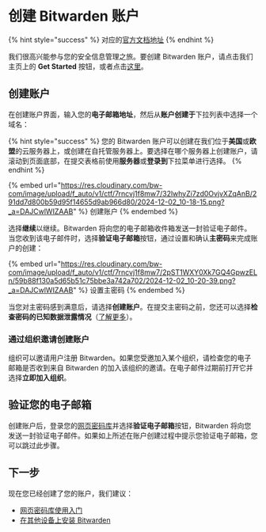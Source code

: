 # 创建 Bitwarden 账户

{% hint style="success" %}
对应的[官方文档地址](https://bitwarden.com/help/article/create-bitwarden-account/)
{% endhint %}

我们很高兴能参与您的安全信息管理之旅。要创建 Bitwarden 账户，请点击我们主页上的 **Get Started** 按钮，或者点击[这里](https://vault.bitwarden.com/#/register)。

## 创建账户 <a href="#create-your-account" id="create-your-account"></a>

在创建账户界面，输入您的**电子邮箱地址**，然后从**账户创建于**下拉列表中选择一个域名：

{% hint style="success" %}
您的 Bitwarden 账户可以创建在我们位于**美国**或**欧盟**的云服务器上，或创建在自托管服务器上。要选择在哪个服务器上创建账户，请滚动到页面底部，在提交表格前使用**服务器**或**登录到**下拉菜单进行选择。
{% endhint %}

{% embed url="https://res.cloudinary.com/bw-com/image/upload/f_auto/v1/ctf/7rncvj1f8mw7/32lwhyZi7zd0OvjvXZqAnB/291dd7d800b59d95f14655d9ab966d80/2024-12-02_10-18-15.png?_a=DAJCwlWIZAAB" %}
创建账户
{% endembed %}

选择**继续**以继续。Bitwarden 将向您的电子邮箱收件箱发送一封验证电子邮件。当您收到该电子邮件时，选择**验证电子邮箱**按钮，通过设置和确认**主密码**来完成账户的创建：

{% embed url="https://res.cloudinary.com/bw-com/image/upload/f_auto/v1/ctf/7rncvj1f8mw7/2pST1WXY0Xk7GQ4GpwzELn/59b88f130a5d65b51c75bbe3a742a702/2024-12-02_10-20-39.png?_a=DAJCwlWIZAAB" %}
设置主密码
{% endembed %}

当您对主密码感到满意后，请选择**创建账户**。在提交主密码之前，您还可以选择**检查密码的已知数据泄露情况**（[了解更多](../your-vault/vault-health-reports.md#exposed-passwords-report)）。

### 通过组织邀请创建账户 <a href="#create-an-account-from-an-organization-invite" id="create-an-account-from-an-organization-invite"></a>

组织可以邀请用户注册 Bitwarden。如果您受邀加入某个组织，请检查您的电子邮箱是否收到来自 Bitwarden 的加入该组织的邀请。在电子邮件过期前打开它并选择**立即加入组织**。

## 验证您的电子邮箱 <a href="#verify-your-email" id="verify-your-email"></a>

创建账户后，登录您的[网页密码库](https://vault.bitwarden.com/)并选择**验证电子邮箱**按钮，Bitwarden 将向您发送一封验证电子邮件。如果如上所述在账户创建过程中提示您验证电子邮箱，您可以跳过此步骤。

## 下一步 <a href="#next-steps" id="next-steps"></a>

现在您已经创建了您的账户，我们建议：

* [网页密码库使用入门](../getting-started/getting-started-webvault.md)
* [在其他设备上安装 Bitwarden](https://bitwarden.com/download/)
